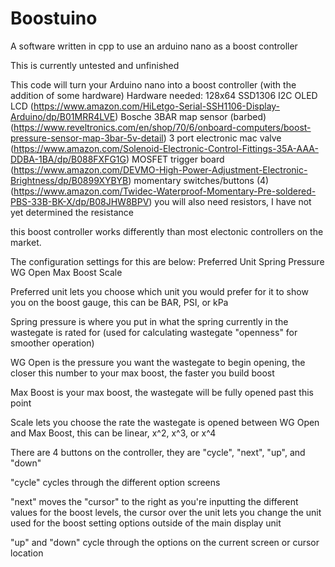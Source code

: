 # Boostuino
A software written in cpp to use an arduino nano as a boost controller

This is currently untested and unfinished

This code will turn your Arduino nano into a boost controller (with the addition of some hardware)
Hardware needed:
128x64 SSD1306 I2C OLED LCD (https://www.amazon.com/HiLetgo-Serial-SSH1106-Display-Arduino/dp/B01MRR4LVE)
Bosche 3BAR map sensor (barbed) (https://www.reveltronics.com/en/shop/70/6/onboard-computers/boost-pressure-sensor-map-3bar-5v-detail)
3 port electronic mac valve (https://www.amazon.com/Solenoid-Electronic-Control-Fittings-35A-AAA-DDBA-1BA/dp/B088FXFG1G)
MOSFET trigger board (https://www.amazon.com/DEVMO-High-Power-Adjustment-Electronic-Brightness/dp/B0899XYBYB)
momentary switches/buttons (4) (https://www.amazon.com/Twidec-Waterproof-Momentary-Pre-soldered-PBS-33B-BK-X/dp/B08JHW8BPV)
you will also need resistors, I have not yet determined the resistance

this boost controller works differently than most electonic controllers on the market.

The configuration settings for this are below:
Preferred Unit
Spring Pressure
WG Open
Max Boost
Scale

Preferred unit lets you choose which unit you would prefer for it to show you on the boost gauge, this can be BAR, PSI, or kPa

Spring pressure is where you put in what the spring currently in the wastegate is rated for (used for calculating wastegate "openness" for smoother operation)

WG Open is the pressure you want the wastegate to begin opening, the closer this number to your max boost, the faster you build boost

Max Boost is your max boost, the wastegate will be fully opened past this point

Scale lets you choose the rate the wastegate is opened between WG Open and Max Boost, this can be linear, x^2, x^3, or x^4

There are 4 buttons on the controller, they are "cycle", "next", "up", and "down"

"cycle" cycles through the different option screens

"next" moves the "cursor" to the right as you're inputting the different values for the boost levels, the cursor over the unit lets you change the unit used for the boost setting options outside of the main display unit

"up" and "down" cycle through the options on the current screen or cursor location
